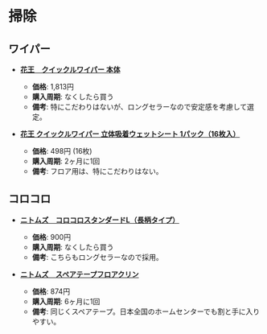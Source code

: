 掃除
====

ワイパー
----

- [**花王　クイックルワイパー 本体**](https://lohaco.jp/product/1275320/)
  - **価格**: 1,813円
  - **購入周期**: なくしたら買う
  - **備考**: 特にこだわりはないが、ロングセラーなので安定感を考慮して選定。


- [**花王 クイックルワイパー 立体吸着ウェットシート 1パック（16枚入）**](https://lohaco.jp/product/1274805/)
  - **価格**: 498円 (16枚)
  - **購入周期**: 2ヶ月に1回
  - **備考**: フロア用は、特にこだわりはない。


コロコロ
----

- [**ニトムズ　コロコロスタンダードL（長柄タイプ）**](https://lohaco.jp/product/169494/)
  - **価格**: 900円
  - **購入周期**: なくしたら買う
  - **備考**: こちらもロングセラーなので採用。

- [**ニトムズ　スペアテープフロアクリン**](https://lohaco.jp/product/1604366/)
  - **価格**: 874円
  - **購入周期**: 6ヶ月に1回
  - **備考**: 同じくスペアテープ。日本全国のホームセンターでも割と手に入りやすい。
